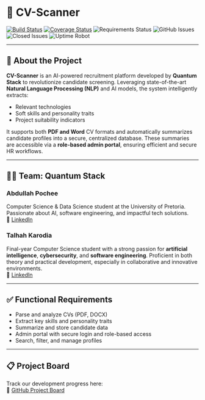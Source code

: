 # 📄 CV-Scanner

[![Build Status](https://github.com/COS301-SE-2025/CV-Scanner/actions/workflows/build.yml/badge.svg)](https://github.com/COS301-SE-2025/CV-Scanner/actions)
[![Coverage Status](https://coveralls.io/repos/github/COS301-SE-2025/CV-Scanner/badge.svg?branch=main)](https://coveralls.io/github/COS301-SE-2025/CV-Scanner?branch=main)
![Requirements Status](https://img.shields.io/badge/requirements-satisfied-brightgreen)
![GitHub Issues](https://img.shields.io/github/issues/COS301-SE-2025/CV-Scanner)
![Closed Issues](https://img.shields.io/github/issues-closed/COS301-SE-2025/CV-Scanner)
![Uptime Robot](https://img.shields.io/uptimerobot/status/m789456789-abcdefgh)

---

## 🧠 About the Project

**CV-Scanner** is an AI-powered recruitment platform developed by **Quantum Stack** to revolutionize candidate screening. Leveraging state-of-the-art **Natural Language Processing (NLP)** and AI models, the system intelligently extracts:
- Relevant technologies
- Soft skills and personality traits
- Project suitability indicators

It supports both **PDF and Word** CV formats and automatically summarizes candidate profiles into a secure, centralized database. These summaries are accessible via a **role-based admin portal**, ensuring efficient and secure HR workflows.

---

## 👨‍💻 Team: Quantum Stack

### Abdullah Pochee  
Computer Science & Data Science student at the University of Pretoria. Passionate about AI, software engineering, and impactful tech solutions.  
🔗 [LinkedIn](https://www.linkedin.com/in/abdullah-pochee-73a916175/)

### Talhah Karodia  
Final-year Computer Science student with a strong passion for **artificial intelligence**, **cybersecurity**, and **software engineering**. Proficient in both theory and practical development, especially in collaborative and innovative environments.  
🔗 [LinkedIn](https://www.linkedin.com/in/talhah-karodia-752657246/)

---

## ✅ Functional Requirements

- Parse and analyze CVs (PDF, DOCX)
- Extract key skills and personality traits
- Summarize and store candidate data
- Admin portal with secure login and role-based access
- Search, filter, and manage profiles

---

## 📋 Project Board  
Track our development progress here:  
🔗 [GitHub Project Board]()
